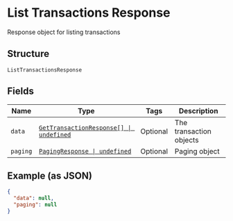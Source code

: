 
# List Transactions Response

Response object for listing transactions

## Structure

`ListTransactionsResponse`

## Fields

| Name | Type | Tags | Description |
|  --- | --- | --- | --- |
| `data` | [`GetTransactionResponse[] \| undefined`](../../doc/models/get-transaction-response.md) | Optional | The transaction objects |
| `paging` | [`PagingResponse \| undefined`](../../doc/models/paging-response.md) | Optional | Paging object |

## Example (as JSON)

```json
{
  "data": null,
  "paging": null
}
```

